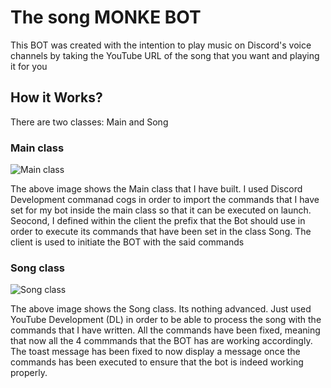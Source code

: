 # The song MONKE BOT
This BOT was created with the intention to play music on Discord's voice channels by taking the YouTube URL of the song that you want and playing it for you

## How it Works?

There are two classes: Main and Song

### Main class

![Main class](https://user-images.githubusercontent.com/76923830/142169494-745916e2-c087-4b18-ab0e-0fd3f16b53e8.JPG)

The above image shows the Main class that I have built. I used Discord Development commanad cogs in order to import the
commands that I have set for my bot inside the main class so that it can be executed on launch. Seocond, I defined
within the client the prefix that the Bot should use in order to execute its commands that have been set in the class Song.
The client is used to initiate the BOT with the said commands

### Song class

![Song class](https://user-images.githubusercontent.com/76923830/142196941-7d791804-f926-478c-a5c5-505412fa6362.JPG)

The above image shows the Song class. Its nothing advanced. Just used YouTube Development (DL) in order to be able
to process the song with the commands that I have written. All the commands have been fixed, meaning that now all the 4 commmands
that the BOT has are working accordingly. The toast message has been fixed to now display a message once the commands has been executed
to ensure that the bot is indeed working properly.
